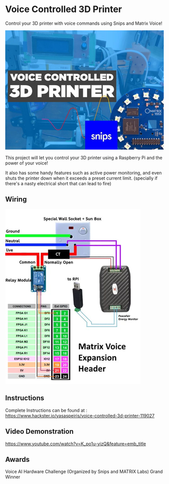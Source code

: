 # Voice Controlled 3D Printer
Control your 3D printer with voice commands using Snips and Matrix Voice!

![alt text](https://github.com/yasaspeiris/voicecontrolled_3dprinter/blob/master/images/1.main.jpg)

This project will let you control your 3D printer using a Raspberry Pi and the power of your voice!

It also has some handy features such as active power monitoring, and even shuts the printer down when it exceeds a preset current limit. (specially if there's a nasty electrical short that can lead to fire)

## Wiring

![alt text](https://github.com/yasaspeiris/voicecontrolled_3dprinter/blob/master/images/2.wiring.jpg)

## Instructions

Complete Instructions can be found at : https://www.hackster.io/yasaspeiris/voice-controlled-3d-printer-119027


## Video Demonstration

https://www.youtube.com/watch?v=K_po1u-yizQ&feature=emb_title


## Awards

Voice AI Hardware Challenge (Organized by Snips and MATRIX Labs)
Grand Winner


